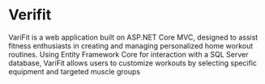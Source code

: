 # Verifit
VariFit is a web application built on ASP.NET Core MVC, designed to assist fitness enthusiasts in creating and managing personalized home workout routines.  Using Entity Framework Core for interaction with a SQL Server database, VariFit allows users to customize workouts by selecting specific equipment and targeted muscle groups
